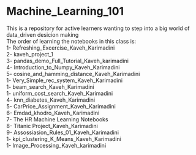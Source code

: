 # Machine_Learning_101
This is a repository for active learners wanting to step into a big world of data_driven desicion making
<br>
The order of learning the notebooks in this class is:
<br>
1- Refreshing_Excercise_Kaveh_Karimadini
<br>
2- kaveh_project_1
<br>
3- pandas_demo_Full_Tutorial_Kaveh_karimadini
<br>
4- Introduction_to_Numpy_Kaveh_Karimadini
<br>
5- cosine_and_hamming_distance_Kaveh_Karimadini
<br>
1- Very_Simple_rec_system_Kaveh_Karimadini
<br>
1- beam_search_Kaveh_Karimadini
<br>
1- uniform_cost_search_Kaveh_Karimadini
<br>
4- knn_diabetes_Kaveh_Karimadini
<br>
5- CarPrice_Assignment_Kaveh_Karimadini
<br>
6- Emdad_khodro_Kaveh_Karimadini
<br>
7- The HR Machine Learning Notebooks
<br>
8- Titanic Project_Kaveh_Karimadini
<br>
9- Assossiasion_Rules_01_Kaveh_Karimadini
<br>
1- kpi_clustering_K_Means_Kaveh_Karimadini
<br>
1- Image_Processing_Kaveh_karimadini

